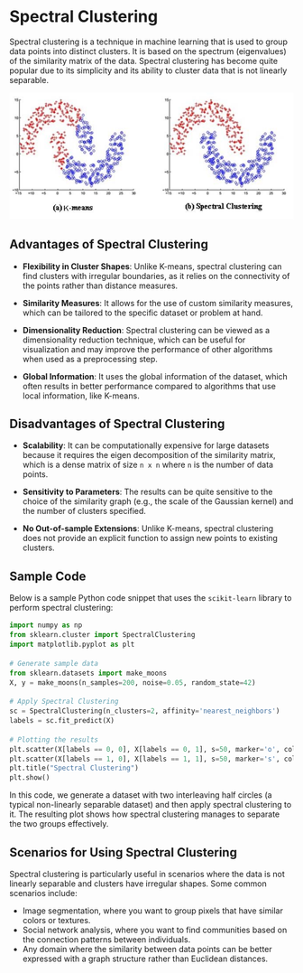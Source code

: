 # Spectral Clustering

Spectral clustering is a technique in machine learning that is used to group data points into distinct clusters. It is based on the spectrum (eigenvalues) of the similarity matrix of the data. Spectral clustering has become quite popular due to its simplicity and its ability to cluster data that is not linearly separable.

![Spectral vs K-means](./Comparison-between-K-Means-and-spectral-clustering.png)

## Advantages of Spectral Clustering

- **Flexibility in Cluster Shapes**: Unlike K-means, spectral clustering can find clusters with irregular boundaries, as it relies on the connectivity of the points rather than distance measures.

- **Similarity Measures**: It allows for the use of custom similarity measures, which can be tailored to the specific dataset or problem at hand.

- **Dimensionality Reduction**: Spectral clustering can be viewed as a dimensionality reduction technique, which can be useful for visualization and may improve the performance of other algorithms when used as a preprocessing step.

- **Global Information**: It uses the global information of the dataset, which often results in better performance compared to algorithms that use local information, like K-means.

## Disadvantages of Spectral Clustering

- **Scalability**: It can be computationally expensive for large datasets because it requires the eigen decomposition of the similarity matrix, which is a dense matrix of size `n x n` where `n` is the number of data points.

- **Sensitivity to Parameters**: The results can be quite sensitive to the choice of the similarity graph (e.g., the scale of the Gaussian kernel) and the number of clusters specified.

- **No Out-of-sample Extensions**: Unlike K-means, spectral clustering does not provide an explicit function to assign new points to existing clusters.

## Sample Code

Below is a sample Python code snippet that uses the `scikit-learn` library to perform spectral clustering:

```python
import numpy as np
from sklearn.cluster import SpectralClustering
import matplotlib.pyplot as plt

# Generate sample data
from sklearn.datasets import make_moons
X, y = make_moons(n_samples=200, noise=0.05, random_state=42)

# Apply Spectral Clustering
sc = SpectralClustering(n_clusters=2, affinity='nearest_neighbors')
labels = sc.fit_predict(X)

# Plotting the results
plt.scatter(X[labels == 0, 0], X[labels == 0, 1], s=50, marker='o', color='red')
plt.scatter(X[labels == 1, 0], X[labels == 1, 1], s=50, marker='s', color='blue')
plt.title("Spectral Clustering")
plt.show()
```

In this code, we generate a dataset with two interleaving half circles (a typical non-linearly separable dataset) and then apply spectral clustering to it. The resulting plot shows how spectral clustering manages to separate the two groups effectively.

## Scenarios for Using Spectral Clustering

Spectral clustering is particularly useful in scenarios where the data is not linearly separable and clusters have irregular shapes. Some common scenarios include:

- Image segmentation, where you want to group pixels that have similar colors or textures.
- Social network analysis, where you want to find communities based on the connection patterns between individuals.
- Any domain where the similarity between data points can be better expressed with a graph structure rather than Euclidean distances.
